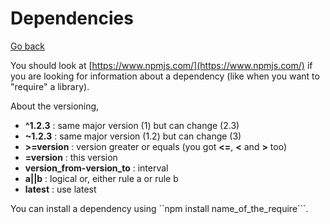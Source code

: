 # Dependencies

[Go back](..)

You should look at [https://www.npmjs.com/](https://www.npmjs.com/)
if you are looking for information about
a dependency (like when you want to "require" a library).

About the versioning,

* **^1.2.3** : same major version (1) but can change (2.3)
* **~1.2.3** : same major version (1.2) but can change (3)
* **>=version** : version greater or equals (you got **<=**, **<** and **>** too)
* **=version** : this version
* **version_from-version_to** : interval
* **a||b** : logical or, either rule a or rule b
* **latest** : use latest

You can install a dependency using ``npm install name_of_the_require```.